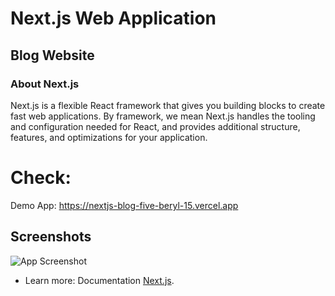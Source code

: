 
# Next.js Web Application

## Blog Website 

### About Next.js

Next.js is a flexible React framework that gives you building blocks to create fast web applications. By framework, we mean Next.js handles the tooling and configuration needed for React, and provides additional structure, features, and optimizations for your application.

# Check:
Demo App: https://nextjs-blog-five-beryl-15.vercel.app


## Screenshots

![App Screenshot](https://i.postimg.cc/6qB5FNcx/nextjs-blog1342.png)


* Learn more:
Documentation [Next.js](https://nextjs.org/learn/foundations/about-nextjs/what-is-nextjs).